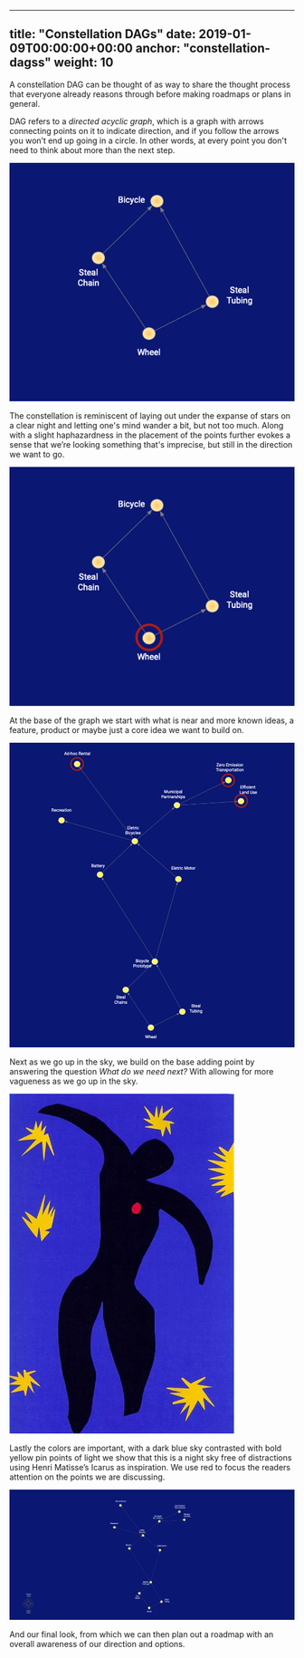 

---
title: "Constellation DAGs"
date: 2019-01-09T00:00:00+00:00
anchor: "constellation-dagss"
weight: 10
---

A constellation DAG can be thought of as way to share the thought process that everyone already reasons through before making roadmaps or plans in general.

DAG refers to a *directed acyclic graph*, which is a graph with arrows connecting points on it to indicate direction, and if you follow the arrows you won’t end up going in a circle. In other words, at every point you don't need to think about more than the next step.

![](images/constellation-dags-1.png)

The constellation is reminiscent of laying out under the expanse of stars on a clear night and letting one's mind wander a bit, but not too much. Along with a slight haphazardness in the placement of the points further evokes a sense that we’re looking something that's imprecise, but still in the direction we want to go.

![](images/constellation-dags-2.png)

At the base of the graph we start with what is near and more known ideas, a feature, product or maybe just a core idea we want to build on.

![](images/constellation-dags-3.png)

Next as we go up in the sky, we build on the base adding point by answering the question *What do we need next?* With allowing for more vagueness as we go up in the sky.

![](images/icarus-1944.jpg)

Lastly the colors are important, with a dark blue sky contrasted with bold yellow pin points of light we show that this is a night sky free of distractions using Henri Matisse’s Icarus as inspiration. We use red to focus the readers attention on the points we are discussing. 

![](images/constellation-dags-4.png)

And our final look, from which we can then plan out a roadmap    with an overall awareness of our direction and options. 